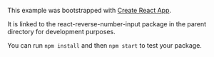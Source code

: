 This example was bootstrapped with [Create React App](https://github.com/facebook/create-react-app).

It is linked to the react-reverse-number-input package in the parent directory for development purposes.

You can run `npm install` and then `npm start` to test your package.
